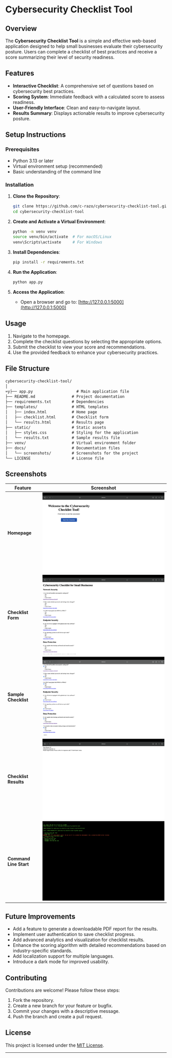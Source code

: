 # Cybersecurity Checklist Tool

## Overview

The **Cybersecurity Checklist Tool** is a simple and effective web-based application designed to help small businesses evaluate their cybersecurity posture. Users can complete a checklist of best practices and receive a score summarizing their level of security readiness.

## Features

- **Interactive Checklist**: A comprehensive set of questions based on cybersecurity best practices.
- **Scoring System**: Immediate feedback with a calculated score to assess readiness.
- **User-Friendly Interface**: Clean and easy-to-navigate layout.
- **Results Summary**: Displays actionable results to improve cybersecurity posture.

## Setup Instructions

### Prerequisites
- Python 3.13 or later
- Virtual environment setup (recommended)
- Basic understanding of the command line

### Installation

1. **Clone the Repository**:
   ```bash
   git clone https://github.com/c-razo/cybersecurity-checklist-tool.git
   cd cybersecurity-checklist-tool
   ```

2. **Create and Activate a Virtual Environment**:
   ```bash
   python -m venv venv
   source venv/bin/activate  # For macOS/Linux
   venv\Scripts\activate     # For Windows
   ```

3. **Install Dependencies**:
   ```bash
   pip install -r requirements.txt
   ```

4. **Run the Application**:
   ```bash
   python app.py
   ```

5. **Access the Application**:
   - Open a browser and go to: [http://127.0.0.1:5000](http://127.0.0.1:5000)

## Usage

1. Navigate to the homepage.
2. Complete the checklist questions by selecting the appropriate options.
3. Submit the checklist to view your score and recommendations.
4. Use the provided feedback to enhance your cybersecurity practices.

## File Structure

```
cybersecurity-checklist-tool/
│
≈y├── app.py                   # Main application file
├── README.md                # Project documentation
├── requirements.txt         # Dependencies
├── templates/               # HTML templates
│   ├── index.html           # Home page
│   ├── checklist.html       # Checklist form
│   └── results.html         # Results page
├── static/                  # Static assets
│   ├── styles.css           # Styling for the application
│   └── results.txt          # Sample results file
├── venv/                    # Virtual environment folder
├── docs/                    # Documentation files
│   └── screenshots/         # Screenshots for the project
└── LICENSE                  # License file
```

## Screenshots

| Feature               | Screenshot                                   |
|------------------------|---------------------------------------------|
| **Homepage**           | ![Homepage](docs/screenshots/5.png)         |
| **Checklist Form**     | ![Checklist](docs/screenshots/6.png)        |
| **Sample Checklist**   | ![Sample Checklist](docs/screenshots/7.png) |
| **Checklist Results**  | ![Results](docs/screenshots/8.png)          |
| **Command Line Start** | ![Command Line](docs/screenshots/4.png)     |

## Future Improvements

- Add a feature to generate a downloadable PDF report for the results.
- Implement user authentication to save checklist progress.
- Add advanced analytics and visualization for checklist results.
- Enhance the scoring algorithm with detailed recommendations based on industry-specific standards.
- Add localization support for multiple languages.
- Introduce a dark mode for improved usability.

## Contributing

Contributions are welcome! Please follow these steps:
1. Fork the repository.
2. Create a new branch for your feature or bugfix.
3. Commit your changes with a descriptive message.
4. Push the branch and create a pull request.

## License

This project is licensed under the [MIT License](LICENSE).

---
